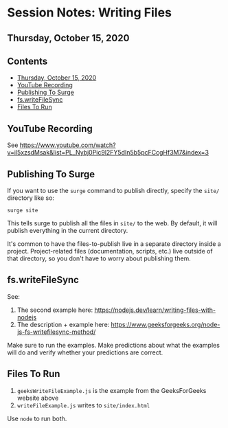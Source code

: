 # Session Notes: Writing Files

## Thursday, October 15, 2020

## Contents <!-- omit in toc -->

- [Thursday, October 15, 2020](#thursday-october-15-2020)
- [YouTube Recording](#youtube-recording)
- [Publishing To Surge](#publishing-to-surge)
- [fs.writeFileSync](#fswritefilesync)
- [Files To Run](#files-to-run)

## YouTube Recording

See <https://www.youtube.com/watch?v=il5xzsdMsak&list=PL_Nybj0Pic9l2FY5dIn5b5pcFCcgHf3M7&index=3>

## Publishing To Surge

If you want to use the `surge` command to publish directly, specify the `site/` directory like so:

```console
surge site
```

This tells surge to publish all the files in `site/` to the web. By default, it will publish everything in the current directory.

It's common to have the files-to-publish live in a separate directory inside a project. Project-related files (documentation, scripts, etc.) live outside of that directory, so you don't have to worry about publishing them.

## fs.writeFileSync

See:

1. The second example here: <https://nodejs.dev/learn/writing-files-with-nodejs>
1. The description + example here: <https://www.geeksforgeeks.org/node-js-fs-writefilesync-method/>

Make sure to run the examples. Make predictions about what the examples will do and verify whether your predictions are correct.

## Files To Run

1. `geeksWriteFileExample.js` is the example from the GeeksForGeeks website above
1. `writeFileExample.js` writes to `site/index.html`

Use `node` to run both.
